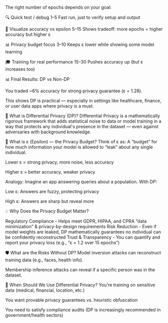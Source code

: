 The right number of epochs depends on your goal:

🔍 Quick test / debug	1–5	Fast run, just to verify setup and output

🧪 Visualize accuracy vs epsilon	5–15	Shows tradeoff: more epochs = higher accuracy but higher ε

📊 Privacy budget focus	3–10	Keeps ε lower while showing some model learning

🎓 Training for real performance	15–30	Pushes accuracy up (but ε increases too)


📊 Final Results: DP vs Non-DP

You traded ~6% accuracy for strong privacy guarantee
(ε = 1.28).

This shows DP is practical — especially in settings like healthcare, finance, or user data apps where privacy is a must.

🔐 What is Differential Privacy (DP)?
Differential Privacy is a mathematically rigorous framework that adds statistical noise to data or model training in a way that protects any individual's presence in the dataset — even against adversaries with background knowledge.

🧮 What is ε (Epsilon) — the Privacy Budget?
Think of ε as:
A “budget” for how much information your model is allowed to “leak” about any single individual.

Lower ε = strong privacy, more noise, less accuracy

Higher ε = better accuracy, weaker privacy

Analogy:
Imagine an app answering queries about a population. With DP:

Low ε: Answers are fuzzy, protecting privacy

High ε: Answers are sharp but reveal more

💡 Why Does the Privacy Budget Matter?

Regulatory Compliance -	Helps meet GDPR, HIPAA, and CPRA “data minimization” & privacy-by-design requirements
Risk Reduction - Even if model weights are leaked, DP mathematically guarantees no individual can be confidently reconstructed
Trust & Transparency - You can quantify and report your privacy loss (e.g., “ε = 1.2 over 15 epochs”)

🛡️ What are the Risks Without DP?
Model inversion attacks can reconstruct training data (e.g., faces, health info).

Membership inference attacks can reveal if a specific person was in the dataset.



🎯 When Should We Use Differential Privacy?
You're training on sensitive data (medical, financial, location, etc.)

You want provable privacy guarantees vs. heuristic obfuscation

You need to satisfy compliance audits (DP is increasingly recommended in government/health sectors)
